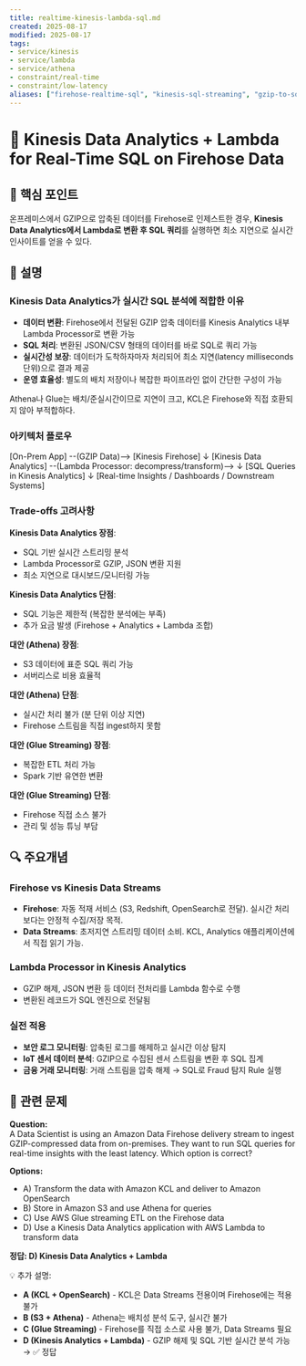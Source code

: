 ```yaml
---
title: realtime-kinesis-lambda-sql.md
created: 2025-08-17
modified: 2025-08-17
tags:
- service/kinesis
- service/lambda
- service/athena
- constraint/real-time
- constraint/low-latency
aliases: ["firehose-realtime-sql", "kinesis-sql-streaming", "gzip-to-sql"]
---
```


# 🔄 Kinesis Data Analytics + Lambda for Real-Time SQL on Firehose Data

## 🎯 핵심 포인트

온프레미스에서 GZIP으로 압축된 데이터를 Firehose로 인제스트한 경우, **Kinesis Data Analytics에서 Lambda로 변환 후 SQL 쿼리**를 실행하면 최소 지연으로 실시간 인사이트를 얻을 수 있다.

## 📝 설명

### Kinesis Data Analytics가 실시간 SQL 분석에 적합한 이유

- **데이터 변환**: Firehose에서 전달된 GZIP 압축 데이터를 Kinesis Analytics 내부 Lambda Processor로 변환 가능  
- **SQL 처리**: 변환된 JSON/CSV 형태의 데이터를 바로 SQL로 쿼리 가능  
- **실시간성 보장**: 데이터가 도착하자마자 처리되어 최소 지연(latency milliseconds 단위)으로 결과 제공  
- **운영 효율성**: 별도의 배치 저장이나 복잡한 파이프라인 없이 간단한 구성이 가능  

Athena나 Glue는 배치/준실시간이므로 지연이 크고, KCL은 Firehose와 직접 호환되지 않아 부적합하다.

### 아키텍처 플로우

[On-Prem App] --(GZIP Data)--> [Kinesis Firehose]
↓
[Kinesis Data Analytics] --(Lambda Processor: decompress/transform)-->
↓
[SQL Queries in Kinesis Analytics]
↓
[Real-time Insights / Dashboards / Downstream Systems]


### Trade-offs 고려사항

**Kinesis Data Analytics 장점**:
- SQL 기반 실시간 스트리밍 분석
- Lambda Processor로 GZIP, JSON 변환 지원
- 최소 지연으로 대시보드/모니터링 가능

**Kinesis Data Analytics 단점**:
- SQL 기능은 제한적 (복잡한 분석에는 부족)
- 추가 요금 발생 (Firehose + Analytics + Lambda 조합)

**대안 (Athena) 장점**:
- S3 데이터에 표준 SQL 쿼리 가능
- 서버리스로 비용 효율적

**대안 (Athena) 단점**:
- 실시간 처리 불가 (분 단위 이상 지연)
- Firehose 스트림을 직접 ingest하지 못함

**대안 (Glue Streaming) 장점**:
- 복잡한 ETL 처리 가능
- Spark 기반 유연한 변환

**대안 (Glue Streaming) 단점**:
- Firehose 직접 소스 불가
- 관리 및 성능 튜닝 부담

## 🔍 주요개념

### Firehose vs Kinesis Data Streams
- **Firehose**: 자동 적재 서비스 (S3, Redshift, OpenSearch로 전달). 실시간 처리보다는 안정적 수집/저장 목적.
- **Data Streams**: 초저지연 스트리밍 데이터 소비. KCL, Analytics 애플리케이션에서 직접 읽기 가능.

### Lambda Processor in Kinesis Analytics
- GZIP 해제, JSON 변환 등 데이터 전처리를 Lambda 함수로 수행
- 변환된 레코드가 SQL 엔진으로 전달됨

### 실전 적용
- **보안 로그 모니터링**: 압축된 로그를 해제하고 실시간 이상 탐지  
- **IoT 센서 데이터 분석**: GZIP으로 수집된 센서 스트림을 변환 후 SQL 집계  
- **금융 거래 모니터링**: 거래 스트림을 압축 해제 → SQL로 Fraud 탐지 Rule 실행  

## 📝 관련 문제

**Question:**  
A Data Scientist is using an Amazon Data Firehose delivery stream to ingest GZIP-compressed data from on-premises. They want to run SQL queries for real-time insights with the least latency. Which option is correct?

**Options:**
- A) Transform the data with Amazon KCL and deliver to Amazon OpenSearch  
- B) Store in Amazon S3 and use Athena for queries  
- C) Use AWS Glue streaming ETL on the Firehose data  
- D) Use a Kinesis Data Analytics application with AWS Lambda to transform data  

**정답: D) Kinesis Data Analytics + Lambda**

💡 추가 설명:

- **A (KCL + OpenSearch)** - KCL은 Data Streams 전용이며 Firehose에는 적용 불가  
- **B (S3 + Athena)** - Athena는 배치성 분석 도구, 실시간 불가  
- **C (Glue Streaming)** - Firehose를 직접 소스로 사용 불가, Data Streams 필요  
- **D (Kinesis Analytics + Lambda)** - GZIP 해제 및 SQL 기반 실시간 분석 가능 → ✅ 정답  
